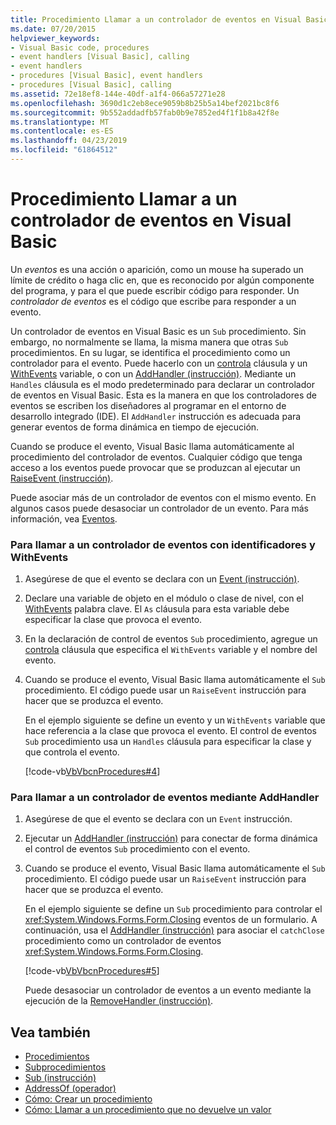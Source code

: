 ```yaml
---
title: Procedimiento Llamar a un controlador de eventos en Visual Basic
ms.date: 07/20/2015
helpviewer_keywords:
- Visual Basic code, procedures
- event handlers [Visual Basic], calling
- event handlers
- procedures [Visual Basic], event handlers
- procedures [Visual Basic], calling
ms.assetid: 72e18ef8-144e-40df-a1f4-066a57271e28
ms.openlocfilehash: 3690d1c2eb8ece9059b8b25b5a14bef2021bc8f6
ms.sourcegitcommit: 9b552addadfb57fab0b9e7852ed4f1f1b8a42f8e
ms.translationtype: MT
ms.contentlocale: es-ES
ms.lasthandoff: 04/23/2019
ms.locfileid: "61864512"
---
```

# <a name="how-to-call-an-event-handler-in-visual-basic"></a>Procedimiento Llamar a un controlador de eventos en Visual Basic
Un *eventos* es una acción o aparición, como un mouse ha superado un límite de crédito o haga clic en, que es reconocido por algún componente del programa, y para el que puede escribir código para responder. Un *controlador de eventos* es el código que escribe para responder a un evento.  
  
 Un controlador de eventos en Visual Basic es un `Sub` procedimiento. Sin embargo, no normalmente se llama, la misma manera que otras `Sub` procedimientos. En su lugar, se identifica el procedimiento como un controlador para el evento. Puede hacerlo con un [controla](../../../../visual-basic/language-reference/statements/handles-clause.md) cláusula y un [WithEvents](../../../../visual-basic/language-reference/modifiers/withevents.md) variable, o con un [AddHandler (instrucción)](../../../../visual-basic/language-reference/statements/addhandler-statement.md). Mediante un `Handles` cláusula es el modo predeterminado para declarar un controlador de eventos en Visual Basic. Esta es la manera en que los controladores de eventos se escriben los diseñadores al programar en el entorno de desarrollo integrado (IDE). El `AddHandler` instrucción es adecuada para generar eventos de forma dinámica en tiempo de ejecución.  
  
 Cuando se produce el evento, Visual Basic llama automáticamente al procedimiento del controlador de eventos. Cualquier código que tenga acceso a los eventos puede provocar que se produzcan al ejecutar un [RaiseEvent (instrucción)](../../../../visual-basic/language-reference/statements/raiseevent-statement.md).  
  
 Puede asociar más de un controlador de eventos con el mismo evento. En algunos casos puede desasociar un controlador de un evento. Para más información, vea [Eventos](../../../../visual-basic/programming-guide/language-features/events/index.md).  
  
### <a name="to-call-an-event-handler-using-handles-and-withevents"></a>Para llamar a un controlador de eventos con identificadores y WithEvents  
  
1. Asegúrese de que el evento se declara con un [Event (instrucción)](../../../../visual-basic/language-reference/statements/event-statement.md).  
  
2. Declare una variable de objeto en el módulo o clase de nivel, con el [WithEvents](../../../../visual-basic/language-reference/modifiers/withevents.md) palabra clave. El `As` cláusula para esta variable debe especificar la clase que provoca el evento.  
  
3. En la declaración de control de eventos `Sub` procedimiento, agregue un [controla](../../../../visual-basic/language-reference/statements/handles-clause.md) cláusula que especifica el `WithEvents` variable y el nombre del evento.  
  
4. Cuando se produce el evento, Visual Basic llama automáticamente el `Sub` procedimiento. El código puede usar un `RaiseEvent` instrucción para hacer que se produzca el evento.  
  
     En el ejemplo siguiente se define un evento y un `WithEvents` variable que hace referencia a la clase que provoca el evento. El control de eventos `Sub` procedimiento usa un `Handles` cláusula para especificar la clase y que controla el evento.  
  
     [!code-vb[VbVbcnProcedures#4](~/samples/snippets/visualbasic/VS_Snippets_VBCSharp/VbVbcnProcedures/VB/Class1.vb#4)]  
  
### <a name="to-call-an-event-handler-using-addhandler"></a>Para llamar a un controlador de eventos mediante AddHandler  
  
1. Asegúrese de que el evento se declara con un `Event` instrucción.  
  
2. Ejecutar un [AddHandler (instrucción)](../../../../visual-basic/language-reference/statements/addhandler-statement.md) para conectar de forma dinámica el control de eventos `Sub` procedimiento con el evento.  
  
3. Cuando se produce el evento, Visual Basic llama automáticamente el `Sub` procedimiento. El código puede usar un `RaiseEvent` instrucción para hacer que se produzca el evento.  
  
     En el ejemplo siguiente se define un `Sub` procedimiento para controlar el <xref:System.Windows.Forms.Form.Closing> eventos de un formulario. A continuación, usa el [AddHandler (instrucción)](../../../../visual-basic/language-reference/statements/addhandler-statement.md) para asociar el `catchClose` procedimiento como un controlador de eventos <xref:System.Windows.Forms.Form.Closing>.  
  
     [!code-vb[VbVbcnProcedures#5](~/samples/snippets/visualbasic/VS_Snippets_VBCSharp/VbVbcnProcedures/VB/Class1.vb#5)]  
  
     Puede desasociar un controlador de eventos a un evento mediante la ejecución de la [RemoveHandler (instrucción)](../../../../visual-basic/language-reference/statements/removehandler-statement.md).  
  
## <a name="see-also"></a>Vea también

- [Procedimientos](./index.md)
- [Subprocedimientos](./sub-procedures.md)
- [Sub (instrucción)](../../../../visual-basic/language-reference/statements/sub-statement.md)
- [AddressOf (operador)](../../../../visual-basic/language-reference/operators/addressof-operator.md)
- [Cómo: Crear un procedimiento](./how-to-create-a-procedure.md)
- [Cómo: Llamar a un procedimiento que no devuelve un valor](./how-to-call-a-procedure-that-does-not-return-a-value.md)
